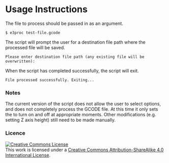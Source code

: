 # Usage Instructions

The file to process should be passed in as an argument.
```
$ e3proc test-file.gcode
```

The script will prompt the user for a destination file path where the processed file will be saved.
```
Please enter destination file path (any existing file will be overwritten):
```

When the script has completed successfully, the script will exit.
```
File processed successfully. Exiting...
```

### Notes

The current version of the script does not allow the user to select options,
and does not completely process the GCODE file. At this time it only sets the
to turn on and off at appropriate moments. Other modifications (e.g. setting Z axis height) 
still need to be made manually.

### Licence
<a rel="license" href="http://creativecommons.org/licenses/by-sa/4.0/"><img alt="Creative Commons License" style="border-width:0" src="https://i.creativecommons.org/l/by-sa/4.0/88x31.png" /></a><br />This work is licensed under a <a rel="license" href="http://creativecommons.org/licenses/by-sa/4.0/">Creative Commons Attribution-ShareAlike 4.0 International License</a>.